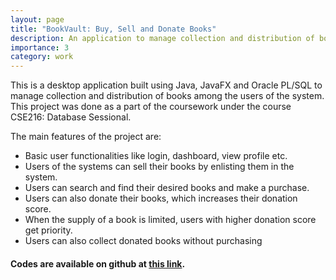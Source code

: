 ```yaml
---
layout: page
title: "BookVault: Buy, Sell and Donate Books"
description: An application to manage collection and distribution of books among the users of the system using Java and PL/SQL.
importance: 3
category: work
---
```


This is a desktop application built using Java, JavaFX and Oracle PL/SQL to manage collection and distribution of books among the users of the system. This project was done as a part of the coursework under the course CSE216: Database Sessional.

The main features of the project are:
<ul>
    <li>Basic user functionalities like login, dashboard, view profile etc.</li>
    <li>Users of the systems can sell their books by enlisting them in the system.</li>
    <li>Users can search and find their desired books and make a purchase.</li>
    <li>Users can also donate their books, which increases their donation score.</li>
    <li>When the supply of a book is limited, users with higher donation score get priority.</li>
    <li>Users can also collect donated books without purchasing</li> 
</ul>

<h4><b>Codes are available on github at <a href="https://github.com/s-shamil/BookVault---Buy-Sell-and-Donate-Books">this link</a>.</b></h4>